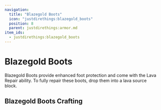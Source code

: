 ```yaml
---
navigation:
  title: "Blazegold Boots"
  icon: "justdirethings:blazegold_boots"
  position: 8
  parent: justdirethings:armor.md
item_ids:
  - justdirethings:blazegold_boots
---
```


# Blazegold Boots

Blazegold Boots provide enhanced foot protection and come with the Lava Repair ability. To fully repair these boots, drop them into a lava source block.

## Blazegold Boots Crafting



<Recipe id="justdirethings:blazegold_boots" />


